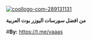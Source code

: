 
<a href="https://imgbb.com/"><img src="https://i.ibb.co/L0F7Qrv/coollogo-com-289131131.png" alt="coollogo-com-289131131" border="0"></a>

**من افضل سورسات اليوزر بوت العربية**

#**By:** https://t.me/vaaas


